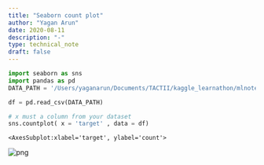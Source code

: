 ```yaml
---
title: "Seaborn count plot"
author: "Yagan Arun"
date: 2020-08-11
description: "-"
type: technical_note
draft: false
---
```


```python
import seaborn as sns 
import pandas as pd
DATA_PATH = '/Users/yaganarun/Documents/TACTII/kaggle_learnathon/mlnotes/content/python/heart.csv'
```


```python
df = pd.read_csv(DATA_PATH)
```


```python
# x must a column from your dataset
sns.countplot( x = 'target' , data = df)
```




    <AxesSubplot:xlabel='target', ylabel='count'>




![png](seaborn_countplot_3_1.png)



```python

```
